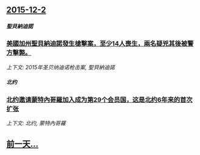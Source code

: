 ## [2015-12-2](/news/2015/12/2/index.md)

##### 聖貝納迪諾
### [美國加州聖貝納迪諾發生槍擊案，至少14人喪生，兩名疑兇其後被警方擊斃。 ](/news/2015/12/2/美國加州聖貝納迪諾發生槍擊案-至少14人喪生-兩名疑兇其後被警方擊斃.md)
_上下文: 2015年圣贝纳迪诺枪击案, 聖貝納迪諾_

##### 北约
### [北约邀请蒙特內哥羅加入成为第29个会员国，这是北约6年来的首次扩张](/news/2015/12/2/北约邀请蒙特內哥羅加入成为第29个会员国-这是北约6年来的首次扩张.md)
_上下文: 北约, 蒙特內哥羅_

## [前一天...](/news/2015/11/29/index.md)

